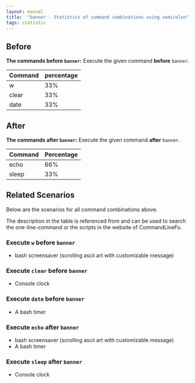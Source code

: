```yaml
---
layout: manual
title:  "banner - Statistics of command combinations using semicolon"
tags: statistic
---
```


## Before

__The commands before `banner`:__  Execute the given command __before__ `banner`.

| Command | percentage |
|--------|--------|
| w | 33% |
| clear | 33% |
| date | 33% |



## After

__The commands after `banner`:__ Execute the given command __after__ `banner`.

| Command | Percentage | 
|-------|--------|
| echo | 66% |
| sleep | 33% |



## Related Scenarios

Below are the scenarios for all command combinations above.

The description in the table is referenced from and can be used to search the one-line-command or the scripts in the website of CommandLineFu.


### Execute `w` before `banner`

- bash screensaver (scrolling ascii art with customizable message)

            
### Execute `clear` before `banner`

- Console clock

            
### Execute `date` before `banner`

- A bash timer

            


### Execute `echo` after `banner`

- bash screensaver (scrolling ascii art with customizable message)
- A bash timer

            
### Execute `sleep` after `banner`

- Console clock

            
